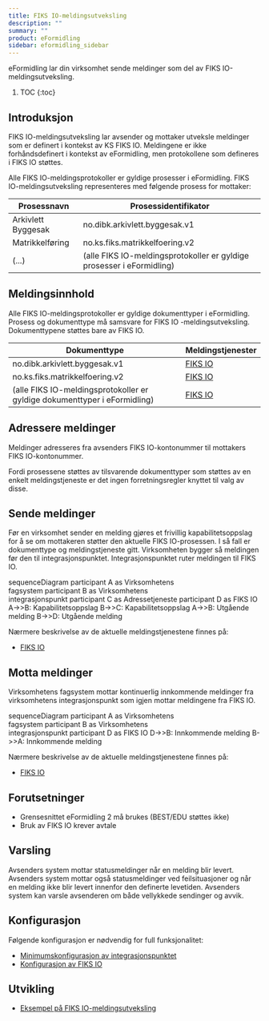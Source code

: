 ```yaml
---
title: FIKS IO-meldingsutveksling
description: ""
summary: ""
product: eFormidling
sidebar: eformidling_sidebar
---
```


eFormidling lar din virksomhet sende meldinger som del av FIKS IO-meldingsutveksling.

1. TOC
{:toc}

## Introduksjon

FIKS IO-meldingsutveksling lar avsender og mottaker utveksle meldinger som er definert i kontekst av KS FIKS IO.
Meldingene er ikke forhåndsdefinert i kontekst av eFormidling, men protokollene som defineres i FIKS IO støttes.

Alle FIKS IO-meldingsprotokoller er gyldige prosesser i eFormidling. FIKS IO-meldingsutveksling representeres med
følgende prosess for mottaker:

| **Prosessnavn**            | **Prosessidentifikator**                                              |
| -------------------------- | --------------------------------------------------------------------- |
| Arkivlett Byggesak         | no.dibk.arkivlett.byggesak.v1                                         |
| Matrikkelføring            | no.ks.fiks.matrikkelfoering.v2                                        |
| (...)                      | (alle FIKS IO-meldingsprotokoller er gyldige prosesser i eFormidling) |

## Meldingsinnhold

Alle FIKS IO-meldingsprotokoller er gyldige dokumenttyper i eFormidling. Prosess og dokumenttype må samsvare for FIKS IO
-meldingsutveksling. Dokumenttypene støttes bare av FIKS IO.

| **Dokumenttype**                                                          | **Meldingstjenester**                                |
| ------------------------------------------------------------------------- | ---------------------------------------------------- |
| no.dibk.arkivlett.byggesak.v1                                             | [FIKS IO](../Utvikling/Meldingstjenester/ks_fiks_io) |
| no.ks.fiks.matrikkelfoering.v2                                            | [FIKS IO](../Utvikling/Meldingstjenester/ks_fiks_io) |
| (alle FIKS IO-meldingsprotokoller er gyldige dokumenttyper i eFormidling) | [FIKS IO](../Utvikling/Meldingstjenester/ks_fiks_io) |

## Adressere meldinger

Meldinger adresseres fra avsenders FIKS IO-kontonummer til mottakers FIKS IO-kontonummer.

Fordi prosessene støttes av tilsvarende dokumenttyper som støttes av en enkelt meldingstjeneste er det ingen
forretningsregler knyttet til valg av disse.

## Sende meldinger

Før en virksomhet sender en melding gjøres et frivillig kapabilitetsoppslag for å se om mottakeren støtter den aktuelle
FIKS IO-prosessen. I så fall er dokumenttype og meldingstjeneste gitt. Virksomheten bygger så meldingen før den 
til integrasjonspunktet. Integrasjonspunktet ruter meldingen til FIKS IO.

<div class="mermaid">
sequenceDiagram
participant A as Virksomhetens<br>fagsystem
participant B as Virksomhetens<br>integrasjonspunkt
participant C as Adressetjeneste
participant D as FIKS IO
A->>B: Kapabilitetsoppslag
B->>C: Kapabilitetsoppslag
A->>B: Utgående melding
B->>D: Utgående melding
</div>

Nærmere beskrivelse av de aktuelle meldingstjenestene finnes på:
- [FIKS IO](../Utvikling/Meldingstjenester/ks_fiks_io)

## Motta meldinger

Virksomhetens fagsystem mottar kontinuerlig innkommende meldinger fra virksomhetens integrasjonspunkt som igjen mottar
meldingene fra FIKS IO.

<div class="mermaid">
sequenceDiagram
participant A as Virksomhetens<br>fagsystem
participant B as Virksomhetens<br>integrasjonspunkt
participant D as FIKS IO
D->>B: Innkommende melding
B->>A: Innkommende melding
</div>

Nærmere beskrivelse av de aktuelle meldingstjenestene finnes på:
- [FIKS IO](../Utvikling/Meldingstjenester/ks_fiks_io)

## Forutsetninger

- Grensesnittet eFormidling 2 må brukes (BEST/EDU støttes ikke)
- Bruk av FIKS IO krever avtale

## Varsling

Avsenders system mottar statusmeldinger når en melding blir levert. Avsenders system mottar også statusmeldinger ved
feilsituasjoner og når en melding ikke blir levert innenfor den definerte levetiden. Avsenders system kan varsle
avsenderen om både vellykkede sendinger og avvik.

## Konfigurasjon

Følgende konfigurasjon er nødvendig for full funksjonalitet:

- [Minimumskonfigurasjon av integrasjonspunktet](../Drift/installasjon#minimumskonfigurasjon)
- [Konfigurasjon av FIKS IO](../Drift/installasjon#konfigurere-ks-fiks-io)

## Utvikling

- [Eksempel på FIKS IO-meldingsutveksling](../Utvikling/Eksempel/fiks_io)
